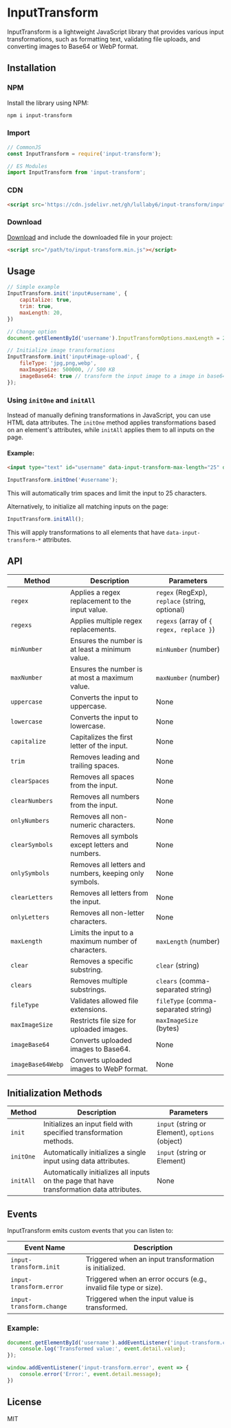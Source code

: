 # InputTransform

InputTransform is a lightweight JavaScript library that provides various input transformations, such as formatting text, validating file uploads, and converting images to Base64 or WebP format.

## Installation

### NPM

Install the library using NPM:

```bash
npm i input-transform
```

### Import

```js
// CommonJS
const InputTransform = require('input-transform');

// ES Modules
import InputTransform from 'input-transform';
```

### CDN

```html
<script src='https://cdn.jsdelivr.net/gh/lullaby6/input-transform/input-transform.min.js'></script>
```

### Download

<a href="https://cdn.jsdelivr.net/gh/lullaby6/input-transform/input-transform.min.js" target="_blank">Download</a> and include the downloaded file in your project:

```html
<script src="/path/to/input-transform.min.js"></script>
```

## Usage

```js
// Simple example
InputTransform.init('input#username', {
    capitalize: true,
    trim: true,
    maxLength: 20,
})

// Change option
document.getElementById('username').InputTransformOptions.maxLength = 25;

// Initialize image transformations
InputTransform.init('input#image-upload', {
    fileType: 'jpg,png,webp',
    maxImageSize: 500000, // 500 KB
    imageBase64: true // transform the input image to a image in base64 encoded string
});
```

### Using `initOne` and `initAll`

Instead of manually defining transformations in JavaScript, you can use HTML data attributes. The `initOne` method applies transformations based on an element's attributes, while `initAll` applies them to all inputs on the page.

#### Example:

```html
<input type="text" id="username" data-input-transform-max-length="25" data-input-transform-trim="true">
```

```js
InputTransform.initOne('#username');
```
This will automatically trim spaces and limit the input to 25 characters.

Alternatively, to initialize all matching inputs on the page:

```js
InputTransform.initAll();
```
This will apply transformations to all elements that have `data-input-transform-*` attributes.

## API

| Method         | Description | Parameters |
|---------------|-------------|------------|
| `regex` | Applies a regex replacement to the input value. | `regex` (RegExp), `replace` (string, optional) |
| `regexs` | Applies multiple regex replacements. | `regexs` (array of `{ regex, replace }`) |
| `minNumber` | Ensures the number is at least a minimum value. | `minNumber` (number) |
| `maxNumber` | Ensures the number is at most a maximum value. | `maxNumber` (number) |
| `uppercase` | Converts the input to uppercase. | None |
| `lowercase` | Converts the input to lowercase. | None |
| `capitalize` | Capitalizes the first letter of the input. | None |
| `trim` | Removes leading and trailing spaces. | None |
| `clearSpaces` | Removes all spaces from the input. | None |
| `clearNumbers` | Removes all numbers from the input. | None |
| `onlyNumbers` | Removes all non-numeric characters. | None |
| `clearSymbols` | Removes all symbols except letters and numbers. | None |
| `onlySymbols` | Removes all letters and numbers, keeping only symbols. | None |
| `clearLetters` | Removes all letters from the input. | None |
| `onlyLetters` | Removes all non-letter characters. | None |
| `maxLength` | Limits the input to a maximum number of characters. | `maxLength` (number) |
| `clear` | Removes a specific substring. | `clear` (string) |
| `clears` | Removes multiple substrings. | `clears` (comma-separated string) |
| `fileType` | Validates allowed file extensions. | `fileType` (comma-separated string) |
| `maxImageSize` | Restricts file size for uploaded images. | `maxImageSize` (bytes) |
| `imageBase64` | Converts uploaded images to Base64. | None |
| `imageBase64Webp` | Converts uploaded images to WebP format. | None |

## Initialization Methods

| Method       | Description | Parameters |
|-------------|-------------|------------|
| `init` | Initializes an input field with specified transformation methods. | `input` (string or Element), `options` (object) |
| `initOne` | Automatically initializes a single input using data attributes. | `input` (string or Element) |
| `initAll` | Automatically initializes all inputs on the page that have transformation data attributes. | None |

## Events

InputTransform emits custom events that you can listen to:

| Event Name | Description |
|-----------|-------------|
| `input-transform.init` | Triggered when an input transformation is initialized. |
| `input-transform.error` | Triggered when an error occurs (e.g., invalid file type or size). |
| `input-transform.change` | Triggered when the input value is transformed. |

### Example:

```js
document.getElementById('username').addEventListener('input-transform.change', event => {
    console.log('Transformed value:', event.detail.value);
});

window.addEventListener('input-transform.error', event => {
    console.error('Error:', event.detail.message);
})
```

## License

MIT

